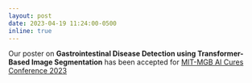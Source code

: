 ```yaml
---
layout: post
date: 2023-04-19 11:24:00-0500
inline: true
---
```


Our poster on **Gastrointestinal Disease Detection using Transformer-Based Image Segmentation** has been accepted for [MIT-MGB AI Cures Conference 2023](https://www.mitmgb.ai/)
